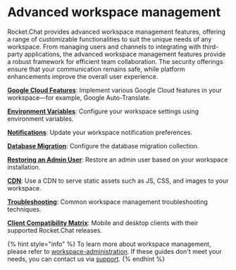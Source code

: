 # Advanced workspace management

Rocket.Chat provides advanced workspace management features, offering a range of customizable functionalities to suit the unique needs of any workspace. From managing users and channels to integrating with third-party applications, the advanced workspace management features provide a robust framework for efficient team collaboration. The security offerings ensure that your communication remains safe, while platform enhancements improve the overall user experience.

[**Google Cloud Features**](google-translate-integration.md): Implement various Google Cloud features in your workspace—for example, Google Auto-Translate.

[**Environment Variables**](../environment-configuration/deployment-environment-variables/): Configure your workspace settings using environment variables.

[**Notifications**](../../use-rocket.chat/user-guides/notifications.md): Update your workspace notification preferences.

[**Database Migration**](database-migration.md): Configure the database migration collection.

[**Restoring an Admin User**](restoring-an-admin-user.md): Restore an admin user based on your workspace installation.

[**CDN**](cdn.md): Use a CDN to serve static assets such as JS, CSS, and images to your workspace.

[**Troubleshooting**](troubleshooting.md): Common workspace management troubleshooting techniques.

[**Client Compatibility Matrix**](client-compatibility-matrix.md): Mobile and desktop clients with their supported Rocket.Chat releases.

{% hint style="info" %}
To learn more about workspace management, please refer to [workspace-administration](../../use-rocket.chat/workspace-administration/ "mention"). If these guides don't meet your needs, you can contact us via [support](../../customer-center/support-center/).
{% endhint %}
